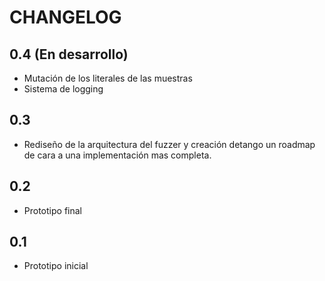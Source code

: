 CHANGELOG
=======

0.4 (En desarrollo)
-------

* Mutación de los literales de las muestras
* Sistema de logging

0.3
-------

* Rediseño de la arquitectura del fuzzer y creación detango un roadmap de cara a una implementación mas completa.

0.2
-------

* Prototipo final

0.1
-------

* Prototipo inicial

